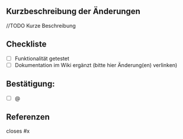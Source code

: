 ## Kurzbeschreibung der Änderungen

//TODO Kurze Beschreibung

## Checkliste

- [ ] Funktionalität getestet
- [ ] Dokumentation im Wiki ergänzt (bitte hier Änderung(en) verlinken)

## Bestätigung:

- [ ] @

## Referenzen

closes #x